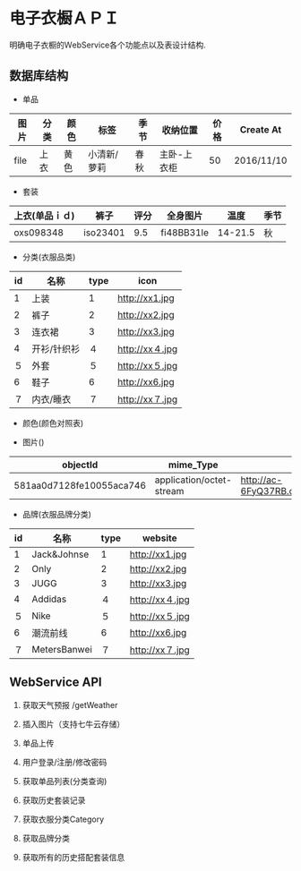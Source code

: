 # 电子衣橱ＡＰＩ
明确电子衣橱的ＷebService各个功能点以及表设计结构.
## 数据库结构
* 单品


|图片|分类|颜色|标签|季节|收纳位置|价格|Create At|
|---|----|---|---|----|------|----|--------|
|file|上衣|黄色|小清新/萝莉|春秋|主卧-上衣柜|50|2016/11/10|

* 套装


|上衣(单品ｉｄ)|   裤子    　|评分     |全身图片|温度|季节|
|------------|------------|--------|-------|----|-------|
|oxs098348|iso23401|9.5|fi48BB31le|14-21.5|秋|

* 分类(衣服品类)

|id |名称 |type |icon |
|---|----|-----|-----|
|1|上装|1|http://xx1.jpg|
|2|裤子|2|http://xx2.jpg|
|3|连衣裙|3|http://xx3.jpg|
|4|开衫/针织衫|４|http://xx４.jpg|
|５|外套|５|http://xx５.jpg|
|6|鞋子|6|http://xx6.jpg|
|７|内衣/睡衣|７|http://xx７.jpg|

* 颜色(颜色对照表)

* 图片()

|objectId|mime_Type|url|
|--------|---------|---|
|581aa0d7128fe10055aca746|application/octet-stream|http://ac-6FyQ37RB.clouddn.com/C0SLWDDrehRUueFvUkIjvF3WOosEWdWXPIzhwOSW|

* 品牌(衣服品牌分类)

|id|名称|type|website|
|--|----|----|------|
|1|Jack&Johnse|1|http://xx1.jpg|
|2|Only|2|http://xx2.jpg|
|3|JUGG|3|http://xx3.jpg|
|4|Addidas|４|http://xx４.jpg|
|５|Nike|５|http://xx５.jpg|
|6|潮流前线|6|http://xx6.jpg|
|７|MetersBanwei|７|http://xx７.jpg|

 ## WebService API

 1. 获取天气预报 /getWeather

 2. 插入图片（支持七牛云存储）

 3. 单品上传

 4. 用户登录/注册/修改密码

 5. 获取单品列表(分类查询)

 6. 获取历史套装记录

 7. 获取衣服分类Category

 8. 获取品牌分类

 9. 获取所有的历史搭配套装信息
